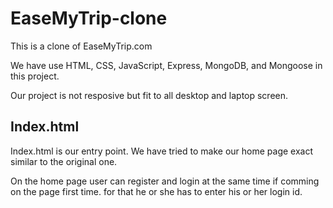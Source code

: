 # EaseMyTrip-clone
This is a clone of EaseMyTrip.com


We have use HTML, CSS, JavaScript, Express, MongoDB, and Mongoose in this project.


Our project is not resposive but fit to all desktop and laptop screen.


## Index.html
Index.html is our entry point.
We have tried to make our home page exact similar to the original one.

On the home page user can register and login at the same time if comming on the page first time.
for that he or she has to enter his or her login id.


